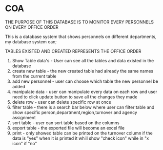 # COA

THE PURPOSE OF THIS DATABASE IS TO MONITOR EVERY PERSONNELS ON EVERY OFFICE ORDER 

This is a database system that shows personnels on different departments, my database system can;

TABLES EXISTED AND CREATED REPRESENTS THE OFFICE ORDER

1. Show Table data's - User can see all the tables and data existed in the database
2. create new table - the new created table had already the same names from the current table
3. add new personnel - user can choose which table the new personnel be added
4. manipulate data - user can manipulate every data on each row and user need to click update button to save all the changes they made
5. delete row - user can delete specific row at once
6. filter table - there is a search bar below where user can filter table and show specific person,department,region,turnover and agency assignment
7. sort table - user can sort table based on the columns
8. export table - the exported file will become an excel file
9. print - only showed table can be printed on the turnover column if the data is "yes" when it is printed it whill show "check icon" while in "x icon" if "no"
